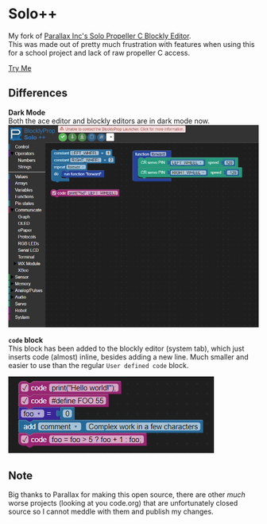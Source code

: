 # Solo++

My fork of [Parallax Inc's Solo Propeller C Blockly Editor](https://github.com/parallaxinc/solo).  
This was made out of pretty much frustration with features when using this for a school project and lack of raw propeller C access.

[Try Me](https://dvvcz.github.io/solo/index.html)

## Differences

__Dark Mode__  
Both the ace editor and blockly editors are in dark mode now.
![Editor](assets/editor.png)

__``code`` block__  
This block has been added to the blockly editor (system tab), which just inserts code (almost) inline, besides adding a new line.
Much smaller and easier to use than the regular ``User defined code`` block.

![Code block](assets/code.png)

## Note
Big thanks to Parallax for making this open source, there are other *much* worse projects (looking at you code.org) that are unfortunately closed source so I cannot meddle with them and publish my changes.